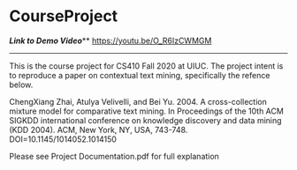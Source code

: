 # CourseProject

***********Link to Demo Video*************
https://youtu.be/O_R6IzCWMGM
******************************************

This is the course project for CS410 Fall 2020 at UIUC.
The project intent is to reproduce a paper on contextual text mining, specifically the refence below.

ChengXiang Zhai, Atulya Velivelli, and Bei Yu. 2004. A cross-collection mixture model for comparative text mining. In Proceedings of the 10th ACM SIGKDD international conference on knowledge discovery and data mining (KDD 2004). ACM, New York, NY, USA, 743-748. DOI=10.1145/1014052.1014150

Please see Project Documentation.pdf for full explanation
